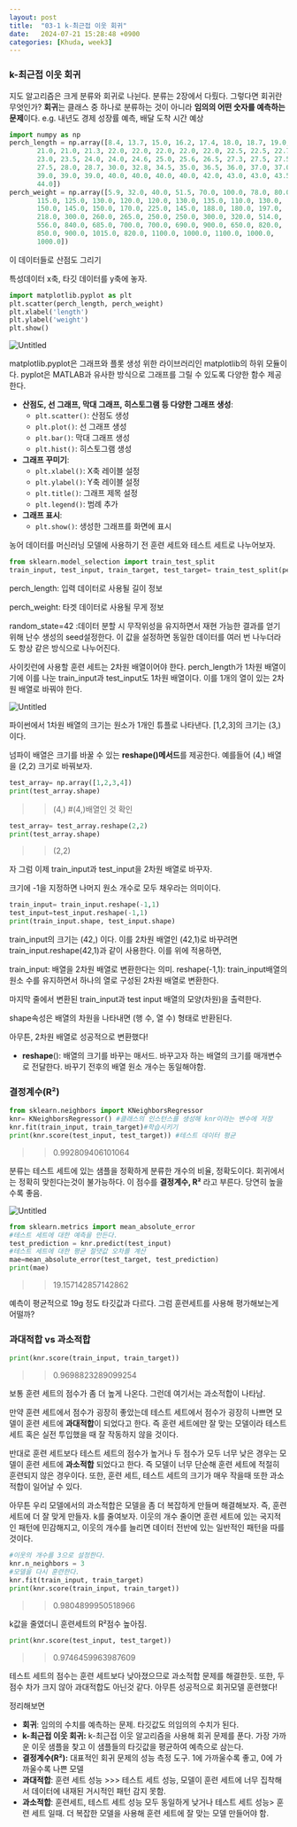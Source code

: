 ```yaml
---
layout: post
title:  "03-1 k-최근접 이웃 회귀"
date:   2024-07-21 15:28:48 +0900
categories: [Khuda, week3]
---
```

### k-최근접 이웃 회귀

지도 알고리즘은 크게 분류와 회귀로 나뉜다. 분류는 2장에서 다뤘다. 그렇다면 회귀란 무엇인가? **회귀**는 클래스 중 하나로 분류하는 것이 아니라 **임의의 어떤 숫자를 예측하는 문제**이다. e.g. 내년도 경제 성장률 예측, 배달 도착 시간 예상

```python
import numpy as np
perch_length = np.array([8.4, 13.7, 15.0, 16.2, 17.4, 18.0, 18.7, 19.0, 19.6, 20.0, 21.0,
       21.0, 21.0, 21.3, 22.0, 22.0, 22.0, 22.0, 22.0, 22.5, 22.5, 22.7,
       23.0, 23.5, 24.0, 24.0, 24.6, 25.0, 25.6, 26.5, 27.3, 27.5, 27.5,
       27.5, 28.0, 28.7, 30.0, 32.8, 34.5, 35.0, 36.5, 36.0, 37.0, 37.0,
       39.0, 39.0, 39.0, 40.0, 40.0, 40.0, 40.0, 42.0, 43.0, 43.0, 43.5,
       44.0])
perch_weight = np.array([5.9, 32.0, 40.0, 51.5, 70.0, 100.0, 78.0, 80.0, 85.0, 85.0, 110.0,
       115.0, 125.0, 130.0, 120.0, 120.0, 130.0, 135.0, 110.0, 130.0,
       150.0, 145.0, 150.0, 170.0, 225.0, 145.0, 188.0, 180.0, 197.0,
       218.0, 300.0, 260.0, 265.0, 250.0, 250.0, 300.0, 320.0, 514.0,
       556.0, 840.0, 685.0, 700.0, 700.0, 690.0, 900.0, 650.0, 820.0,
       850.0, 900.0, 1015.0, 820.0, 1100.0, 1000.0, 1100.0, 1000.0,
       1000.0])
```

이 데이터들로 산점도 그리기

특성데이터 x축, 타깃 데이터를 y축에 놓자. 

```python
import matplotlib.pyplot as plt 
plt.scatter(perch_length, perch_weight)
plt.xlabel('length')
plt.ylabel('weight')
plt.show()
```

![Untitled](/assets/HW1/i1.png)

matplotlib.pyplot은 그래프와 플롯 생성 위한 라이브러리인 matplotlib의 하위 모듈이다. pyplot은 MATLAB과 유사한 방식으로 그래프를 그릴 수 있도록 다양한 함수 제공한다. 

- **산점도, 선 그래프, 막대 그래프, 히스토그램 등 다양한 그래프 생성**:
    - `plt.scatter()`: 산점도 생성
    - `plt.plot()`: 선 그래프 생성
    - `plt.bar()`: 막대 그래프 생성
    - `plt.hist()`: 히스토그램 생성
- **그래프 꾸미기**:
    - `plt.xlabel()`: X축 레이블 설정
    - `plt.ylabel()`: Y축 레이블 설정
    - `plt.title()`: 그래프 제목 설정
    - `plt.legend()`: 범례 추가
- **그래프 표시**:
    - `plt.show()`: 생성한 그래프를 화면에 표시

농어 데이터를 머신러닝 모델에 사용하기 전 훈련 세트와 테스트 세트로 나누어보자.

```python
from sklearn.model_selection import train_test_split
train_input, test_input, train_target, test_target= train_test_split(perch_length, perch_weight, random_state=42)
```

perch_length: 입력 데이터로 사용될 길이 정보

perch_weight: 타겟 데이터로 사용될 무게 정보

random_state=42 :데이터 분할 시 무작위성을 유지하면서 재현 가능한 결과를 얻기 위해 난수 생성의 seed설정한다. 이 값을 설정하면 동일한 데이터를 여러 번 나누더라도 항상 같은 방식으로 나누어진다. 

사이킷런에 사용할 훈련 세트는 2차원 배열이어야 한다. perch_length가 1차원 배열이기에 이를 나눈 train_input과 test_input도 1차원 배열이다. 이를 1개의 열이 있는 2차원 배열로 바꿔야 한다. 

![Untitled](/assets/HW1/i3.png)

파이썬에서 1차원 배열의 크기는 원소가 1개인 튜플로 나타낸다. [1,2,3]의 크기는 (3,)이다. 

넘파이 배열은 크기를 바꿀 수 있는 **reshape()메서드**를 제공한다. 예를들어 (4,) 배열을 (2,2) 크기로 바꿔보자.

```python
test_array= np.array([1,2,3,4])
print(test_array.shape)
```

>>(4,)    #(4,)배열인 것 확인 

```python
test_array= test_array.reshape(2,2)
print(test_array.shape)
```

>> (2,2)

자 그럼 이제 train_input과 test_input을 2차원 배열로 바꾸자. 

크기에 -1을 지정하면 나머지 원소 개수로 모두 채우라는 의미이다. 

```python
train_input= train_input.reshape(-1,1)
test_input=test_input.reshape(-1,1)
print(train_input.shape, test_input.shape)
```

train_input의 크기는 (42,) 이다. 이를 2차원 배열인 (42,1)로 바꾸려면 train_input.reshape(42,1)과 같이 사용한다. 이를 위에 적용하면, 

train_input: 배열을 2차원 배열로 변환한다는 의미. reshape(-1,1): train_input배열의 원소 수를 유지하면서 하나의 열로 구성된 2차원 배열로 변환한다.

마지막 줄에서 변환된 train_input과 test input 배열의 모양(차원)을 출력한다. 

shape속성은 배열의 차원을 나타내면 (행 수, 열 수) 형태로 반환된다. 

아무튼, 2차원 배열로 성공적으로 변환했다!

- **reshape**(): 배열의 크기를 바꾸는 매서드. 바꾸고자 하는 배열의 크기를 매개변수로 전달한다. 바꾸기 전후의 배열 원소 개수는 동일해야함.

### 결정계수(R²)

```python
from sklearn.neighbors import KNeighborsRegressor
knr= KNeighborsRegressor() #클래스의 인스턴스를 생성해 knr이라는 변수에 저장
knr.fit(train_input, train_target)#학습시키기
print(knr.score(test_input, test_target)) #테스트 데이터 평균
```

>> 0.992809406101064

분류는 테스트 세트에 있는 샘플을 정확하게 분류한 개수의 비율, 정확도이다. 회귀에서는 정확히 맞힌다는것이 불가능하다. 이 점수를 **결정계수, R²** 라고 부른다.  당연히 높을수록 좋음.

![Untitled](/assets/HW1/i2.png)

```python
from sklearn.metrics import mean_absolute_error
#테스트 세트에 대한 예측을 만든다.
test_prediction = knr.predict(test_input)
#테스트 세트에 대한 평균 절댓값 오차를 계산
mae=mean_absolute_error(test_target, test_prediction)
print(mae)
```

>>19.157142857142862 

예측이 평균적으로 19g 정도 타깃값과 다르다. 그럼 훈련세트를 사용해 평가해보는게 어떨까?

### 과대적합 vs 과소적합

```python
print(knr.score(train_input, train_target))
```

>>0.9698823289099254

보통 훈련 세트의 점수가 좀 더 높게 나온다. 그런데 여기서는 과소적합이 나타남.

만약 훈련 세트에서 점수가 굉장히 좋았는데 테스트 세트에서 점수가 굉장히 나쁘면 모델이 훈련 세트에 **과대적합**이 되었다고 한다. 즉 훈련 세트에만 잘 맞는 모델이라 테스트 세트 혹은 실전 투입했을 때 잘 작동하지 않을 것이다.  

반대로 훈련 세트보다 테스트 세트의 점수가 높거나 두 점수가 모두 너무 낮은 경우는 모델이 훈련 세트에 **과소적합** 되었다고 한다.  즉 모델이 너무 단순해 훈련 세트에 적절히 훈련되지 않은 경우이다.  또한, 훈련 세트, 테스트 세트의 크기가 매우 작을때 또한 과소적합이 일어날 수 있다. 

아무튼 우리 모델에서의 과소적합은 모델을 좀 더 복잡하게 만들며 해결해보자. 즉, 훈련 세트에 더 잘 맞게 만들자. k를 줄여보자. 이웃의 개수 줄이면 훈련 세트에 있는 국지적인 패턴에 민감해지고, 이웃의 개수를 늘리면 데이터 전반에 있는 일반적인 패턴을 따를 것이다. 

```python
#이웃의 개수를 3으로 설정한다.
knr.n_neighbors = 3
#모델을 다시 훈련한다.
knr.fit(train_input, train_target)
print(knr.score(train_input, train_target))
```

>> 0.9804899950518966

k값을 줄였더니 훈련세트의 R²점수 높아짐. 

```python
print(knr.score(test_input, test_target))
```

>> 0.9746459963987609

테스트 세트의 점수는 훈련 세트보다 낮아졌으므로 과소적합 문제를 해결한듯. 또한, 두 점수 차가 크지 않아 과대적합도 아닌것 같다. 아무튼 성공적으로 회귀모델 훈련했다!

정리해보면

- **회귀**: 임의의 수치를 예측하는 문제. 타깃값도 의임의의 수치가 된다.
- **k-최근접 이웃 회귀:** k-최근접 이웃 알고리즘을 사용해 회귀 문제를 푼다. 가장 가까운 이웃 샘플을 찾고 이 샘플들의 타깃값을 평균하여 예측으로 삼는다.
- **결정계수(R²):** 대표적인 회귀 문제의 성능 측정 도구. 1에 가까울수록 좋고, 0에 가까울수록 나쁜 모델
- **과대적합**: 훈련 세트 성능 >>> 테스트 세트 성능, 모델이 훈련 세트에 너무 집착해서 데이터에 내재된 거시적인 패턴 감지 못함.
- **과소적합**: 훈련세트, 테스트 세트 성능 모두 동일하게 낮거나 테스트 세트 성능> 훈련 세트 일때. 더 복잡한 모델을 사용해 훈련 세트에 잘 맞는 모델 만들어야 함.
